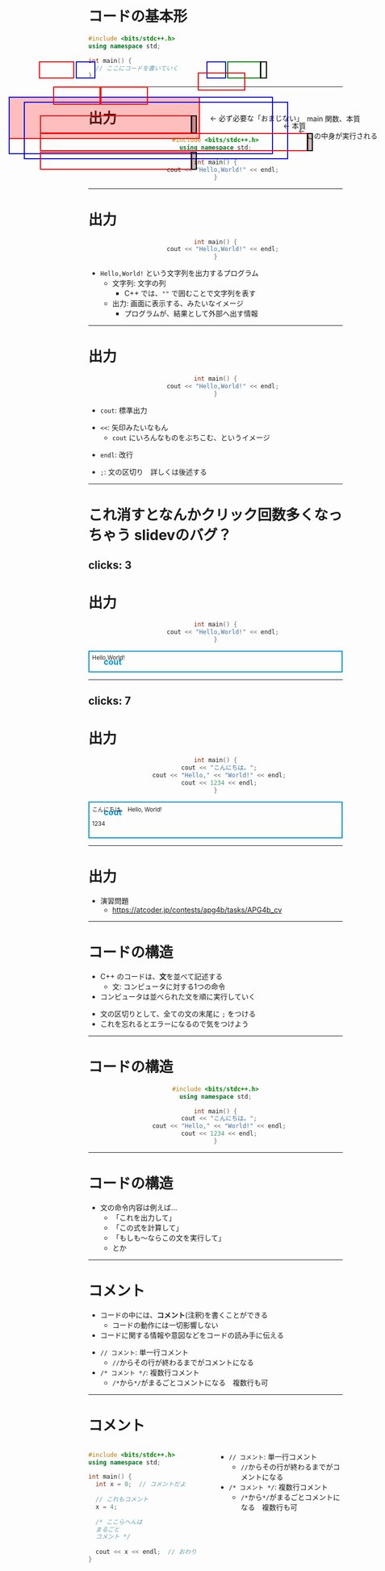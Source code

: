 # コードの基本形

<div class="center">

```cpp
#include <bits/stdc++.h>
using namespace std;

int main() {
  // ここにコードを書いていく
}
```

<div v-click id="sec-1">
<div id="red-box"></div>

← 必ず必要な「おまじない」

</div>


<div v-click id="sec-2">
<div id="blue-box"></div>

←&nbsp;

<div align="left">
main 関数、本質

この中身が実行される
</div>

</div>

</div>

<style>

.slidev-code code {
  font-size: 24px  !important;
}

pre[class*='language-'] {
  width: 800px;
}

#sec-1 {
  display: flex;
  align-items: center;

  position: absolute;
  top: 170px;
  left: 100px;
}

#red-box {
  width: 375px;
  height: 80px;
  background-color: rgba(255, 0, 0, 0.25);
  border: 2px solid red;

  margin-right: 20px;
}

#sec-2 {
  display: flex;
  align-items: center;

  position: absolute;
  top: 280px;
  left: 100px;
}

#blue-box {
  width: 375px;
  height: 110px;
  background-color: rgba(0, 0, 255, 0.25);
  border: 2px solid blue;

  margin-right: 20px;
}

</style>

<!--
ここでは、「上の赤い部分はおまじない的なもので、今は全く重要じゃないので考えなくて良いよ」「下が本質的な部分で、当分はこの中しか触らないよ」ということを言う

深く考えずに使う定型文のことをおまじないと呼ぶのはプログラミング界隈特有なので、そこに関する注釈も言ってあげると良いかも
-->

---

# 出力

<center>

```cpp
#include <bits/stdc++.h>
using namespace std;

int main() {
    cout << "Hello,World!" << endl;
}
```

<div v-click id="sec-1">

<div id="blue-box"></div>

← 本質

</div>

</center>

<style>

.slidev-code code {
  font-size: 24px  !important;
}

pre[class*='language-'] {
  width: 900px;
}

#sec-1 {
  display: flex;
  align-items: center;

  position: absolute;
  top: 270px;
  left: 70px;
}

#blue-box {
  width: 520px;
  height: 110px;
  background-color: transparent;
  border: 2px solid blue;

  margin-right: 20px;
}

</style>

<!--
前のスライドと同じことではあるが、main関数の中が本質であることを強調しておく
-->

---

# 出力

<center>

```cpp
int main() {
    cout << "Hello,World!" << endl;
}
```

</center>

<v-click>

- `Hello,World!` という文字列を出力するプログラム
  - 文字列: 文字の列
    - C++ では、`""` で囲むことで文字列を表す
  - 出力: 画面に表示する、みたいなイメージ
    - プログラムが、結果として外部へ出す情報

</v-click>

<style>

.slidev-code code {
  font-size: 24px  !important;
}

pre[class*='language-'] {
  width: 900px;
  margin-bottom: 40px;
}

</style>

<!--
「文字列」とか「出力」とか「コンソール、標準出力」みたいな概念はプログラミング初心者は一切持っていないのでそこを丁寧に説明してあげる

「Hello,World!」がプログラミング界隈においてよく使われる「最初のフレーズ」であることを説明してあげると良いかも
-->

---

# 出力

<center>

```cpp
int main() {
    cout << "Hello,World!" << endl;
}
```

</center>

<div v-click>

<div id="cout-emp"></div>

- `cout`: 標準出力

</div>

<div v-click>

<div id="left-emp-0" class="left-emp"></div>
<div id="left-emp-1" class="left-emp"></div>

- `<<`: 矢印みたいなもん
  - `cout` にいろんなものをぶちこむ、というイメージ

</div>

<div v-click>

<div id="endl-emp"></div>

- `endl`: 改行

</div>

<div v-click>

<div id="semicolon-emp"></div>

- `;`: 文の区切り　詳しくは後述する

</div>

<style>

.slidev-code code {
  font-size: 24px  !important;
}

pre[class*='language-'] {
  width: 900px;
  margin-bottom: 20px;
}

#cout-emp {
  display: flex;
  align-items: center;

  position: absolute;
  top: 200px;
  left: 130px;

  width: 66px;
  height: 30px;
  background-color: transparent;
  border: 2px solid red;

  margin-right: 20px;
}

.left-emp {
  display: flex;
  align-items: center;

  position: absolute;

  width: 35px;
  height: 30px;
  background-color: transparent;
  border: 2px solid blue;

  margin-right: 20px;
}

#left-emp-0 {
  top: 200px;
  left: 203px;
}

#left-emp-1 {
  top: 200px;
  left: 462px;
}

#endl-emp {
  display: flex;
  align-items: center;

  position: absolute;
  top: 200px;
  left: 503px;

  width: 64px;
  height: 30px;
  background-color: transparent;
  border: 2px solid green;

  margin-right: 20px;
}

#semicolon-emp {
  display: flex;
  align-items: center;

  position: absolute;
  top: 200px;
  left: 568px;

  width: 10px;
  height: 30px;
  background-color: transparent;
  border: 2px solid black;

  margin-right: 20px;
}

</style>

<!--
coutという空間(?)に、<<という矢印を用いて、文字列や改行をぶちこんでいく、というニュアンス・メンタルモデルを上手く伝えたい

「cout << なんとかかんとか　<< endl」で何かが表示できる〜、みたいなふわっとした理解でも問題は起こらないんだが、ここでちゃんとニュアンスを理解しておいた方が楽だろう
-->

---
# これ消すとなんかクリック回数多くなっちゃう slidevのバグ？
clicks: 3
---

# 出力

<center>

```cpp
int main() {
    cout << "Hello,World!" << endl;
}
```

</center>

<div id="cout-box">
<h3><span class="title">cout</span></h3>
<div class="inner">

<div v-click="1">
Hello,World!
</div>

<div v-click="2">
<br>
</div>

</div>
</div>

<div v-click-hide="2"><div class="box" id="box-0" v-click="1"></div></div>
<div v-click-hide="3"><div class="box" id="box-1" v-click="2"></div></div>

<style>

.slidev-code code {
  font-size: 24px  !important;
}

pre[class*='language-'] {
  width: 900px;
  margin-bottom: 40px;
}

#cout-box {
  min-height: calc(2.5em + 4px);

  border: 2px solid #0094D6;
  position: relative;
}
#cout-box h3{
  text-align: left;
  position: absolute;
  right: 0;
  left: 20px;
  top: -0.8em;
}
#cout-box .title{
  padding: 0.5em;
  background: #FFF;
  color: #0094D6;
}
#cout-box .inner{
  padding: 0.5em;
}

.slidev-vclick-hidden {
    block-size: 0;
}

.box {
  display: flex;
  align-items: center;

  position: absolute;

  height: 30px;
  border: 2px solid red;
}

#box-0 {
  top: 200px;
  left: 202px;

  width: 250px;
}

#box-1 {
  top: 200px;
  left: 460px;

  width: 108px;
}

</style>

<!--
標準出力という概念、そこに文字列が順に出力されていくという挙動、「改行文字」という概念を上手く伝えたい

endlのタイミングでcoutの箱が縦に伸びるのば改行を表しているので、そこをちゃんと言う
-->

---
clicks: 7
---

# 出力

<center>

```cpp
int main() {
  cout << "こんにちは。";
  cout << "Hello," << "World!" << endl;
  cout << 1234 << endl;
}
```

</center>

<div id="cout-box">
<h3><span class="title">cout</span></h3>
<div class="inner">

<div v-click="1">
<span v-click="1">
こんにちは。
</span>

<span v-click="2">
Hello,
</span>

<span v-click="3">
World!
</span>

</div>

<div v-click-hide="5">
<div v-click="4" class="br-div">
&nbsp;
</div>
</div>

<div v-click="5">
1234
</div>

<div v-click="6">
&nbsp;
</div>

</div>
</div>

<div v-click-hide="2"><div class="box" id="box-0" v-click="1"></div></div>
<div v-click-hide="3"><div class="box" id="box-1" v-click="2"></div></div>
<div v-click-hide="4"><div class="box" id="box-2" v-click="3"></div></div>
<div v-click-hide="5"><div class="box" id="box-3" v-click="4"></div></div>
<div v-click-hide="6"><div class="box" id="box-4" v-click="5"></div></div>
<div v-click-hide="7"><div class="box" id="box-5" v-click="6"></div></div>

<style>

.slidev-code code {
  font-size: 20px  !important;
}

pre[class*='language-'] {
  width: 900px;
  margin-bottom: 40px;
}

#cout-box {
  min-height: calc(2em + 4px);

  border: 2px solid #0094D6;
  position: relative;
  z-index: 10;
}
#cout-box h3{
  text-align: left;
  position: absolute;
  right: 0;
  left: 20px;
  top: -0.8em;
}
#cout-box .title{
  padding: 0.5em;
  background: #FFF;
  color: #0094D6;
}
#cout-box .inner{
  position: relative;
  z-index: 20;
  font-size: 0.8em;

  padding: 0.5em;
}

.slidev-vclick-hidden {
  block-size: 0;
}

.box {
  height: 30px;
  border-color: red;
}

#box-0 {
  top: 192px;
  left: 158px;

  width: 185px;
}

#box-1 {
  top: 222px;
  left: 158px;

  width: 140px;
}

#box-2 {
  top: 222px;
  left: 300px;

  width: 140px;
}

#box-3 {
  top: 222px;
  left: 445px;

  width: 90px;
}

#box-4 {
  top: 250px;
  left: 158px;

  width: 90px;
}

#box-5 {
  top: 250px;
  left: 252px;

  width: 90px;
}

</style>

<!--
前と同じ
-->

---

# 出力

- 演習問題
  - https://atcoder.jp/contests/apg4b/tasks/APG4b_cv

---

# コードの構造

- C++ のコードは、**文**を並べて記述する
  - 文: コンピュータに対する1つの命令
- コンピュータは並べられた文を順に実行していく

+ 文の区切りとして、全ての文の末尾に `;` をつける
+ これを忘れるとエラーになるので気をつけよう

<!--
文を順に実行していくという手続き型プログラミングのメンタルモデルをしっかり理解させたい
-->

---

# コードの構造

<center>

```cpp
#include <bits/stdc++.h>
using namespace std;

int main() {
  cout << "こんにちは。";
  cout << "Hello," << "World!" << endl;
  cout << 1234 << endl;
}
```

</center>

<div v-click class="box" id="box-0"></div>
<div v-after class="sep box" id="sep-0"></div>

<div v-click class="box" id="box-1"></div>
<div v-after class="sep box" id="sep-1"></div>

<div v-click class="box" id="box-2"></div>
<div v-after class="sep box" id="sep-2"></div>

<style>

.slidev-code code {
  font-size: 24px  !important;
}

pre[class*='language-'] {
  width: 800px;
  margin-bottom: 40px;
}

.box {
  height: 32px;
  border-color: red;
}

.sep {
  height: 32px;
  border-color: black;
  background-color: rgba(0, 0, 0, 0.25);

  width: 8px;
}

#box-0 {
  top: 307px;
  left: 132px;

  width: 298px;
}

#sep-0 {
  top: 307px;
  left: 431px;
}

#box-1 {
  top: 342px;
  left: 132px;

  width: 528px;
}

#sep-1 {
  top: 342px;
  left: 661px;
}

#box-2 {
  top: 379px;
  left: 132px;

  width: 298px;
}

#sep-2 {
  top: 379px;
  left: 431px;
}

</style>

<!--
先ほど登場したプログラムを用いて文が連なっている構造を例示する
-->

---

# コードの構造

+ 文の命令内容は例えば…
  <ul>
    <li v-click>「これを出力して」</li>
    <li v-click>「この式を計算して」</li>
    <li v-click>「もしも〜ならこの文を実行して」</li>
    <li v-after>とか</li>
  </ul>

<!--
突然「命令」といっても、プログラミングにおける命令が何か理解しにくいので、イメージしやすいように例示してあげる

この講座では、コンピュータという「四則演算などの単純命令を繰り返す計算マシン」に対してどう計算するかを命令する、というC++やアセンブラにおけるような低レイヤなメンタルモデルを理解させたい
-->

---

# コメント

- コードの中には、**コメント**(注釈)を書くことができる
  - コードの動作には一切影響しない
- コードに関する情報や意図などをコードの読み手に伝える

<v-click>

+ `// コメント`: 単一行コメント
  - `//`からその行が終わるまでがコメントになる
+ `/* コメント */`: 複数行コメント
  - `/*`から`*/`がまるごとコメントになる　複数行も可

</v-click>

<!--
コメントはslidevのカードブロックの書式設定で灰色になるはずなので、灰色の部分がコメントになってるよ、というと理解しやすいだろう
-->

---

# コメント

<div class="flex-box">

<div class="code-sec">

```cpp
#include <bits/stdc++.h>
using namespace std;

int main() {
  int x = 0;  // コメントだよ
  
  // これもコメント
  x = 4;
  
  /* ここらへんは
  まるごと
  コメント */
  
  cout << x << endl;  // おわり
}
```

</div>

- `// コメント`: 単一行コメント
  - `//`からその行が終わるまでがコメントになる
- `/* コメント */`: 複数行コメント
  - `/*`から`*/`がまるごとコメントになる　複数行も可

</div>

<style>

.slidev-code code {
  font-size: 16px  !important;
}

pre[class*='language-'] {
  width: 420px;
}

.code-sec {
  margin-right: 40px;
}

.flex-box {
  display: flex;
}

</style>
